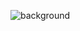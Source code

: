 ![background](https://user-images.githubusercontent.com/105137625/175892336-9c279509-633b-4adb-afc7-b3375b93b61d.png)
